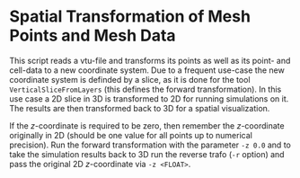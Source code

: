 # Spatial Transformation of Mesh Points and Mesh Data
This script reads a vtu-file and transforms its points as well as its point- and cell-data to a new coordinate system.
Due to a frequent use-case the new coordinate system is definded by a slice, as it is done for the tool ``VerticalSliceFromLayers`` (this defines the forward transformation).
In this use case a 2D slice in 3D is transformed to 2D for running simulations on it. 
The results are then transformed back to 3D for a spatial visualization.

If the _z_-coordinate is required to be zero, then remember the _z_-coordinate originally in 2D (should be one value for all points up to numerical precision).
Run the forward transformation with the parameter ``-z 0.0`` and to take the simulation results back to 3D run the reverse trafo (``-r`` option) 
and pass the original 2D _z_-coordinate via ``-z <FLOAT>``.
